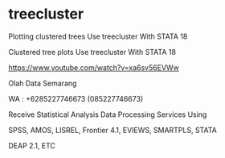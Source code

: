 # treecluster
Plotting clustered trees Use treecluster With STATA 18

Clustered tree plots Use treecluster With STATA 18

https://www.youtube.com/watch?v=xa6sv56EVWw

Olah Data Semarang

WA : +6285227746673 (085227746673)

Receive Statistical Analysis Data Processing Services Using

SPSS, AMOS, LISREL, Frontier 4.1, EVIEWS, SMARTPLS, STATA

DEAP 2.1, ETC

